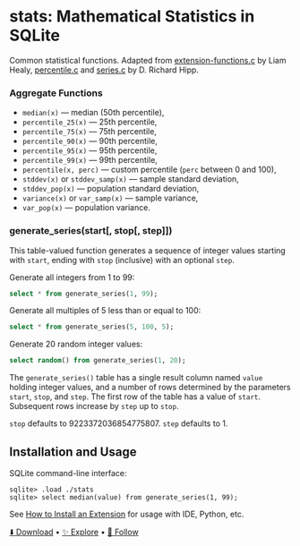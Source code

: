 # stats: Mathematical Statistics in SQLite

Common statistical functions. Adapted from [extension-functions.c](https://sqlite.org/contrib/) by Liam Healy, [percentile.c](https://sqlite.org/src/file/ext/misc/percentile.c) and [series.c](https://sqlite.org/src/file/ext/misc/series.c) by D. Richard Hipp.

### Aggregate Functions

-   `median(x)` — median (50th percentile),
-   `percentile_25(x)` — 25th percentile,
-   `percentile_75(x)` — 75th percentile,
-   `percentile_90(x)` — 90th percentile,
-   `percentile_95(x)` — 95th percentile,
-   `percentile_99(x)` — 99th percentile,
-   `percentile(x, perc)` — custom percentile (`perc` between 0 and 100),
-   `stddev(x)` or `stddev_samp(x)` — sample standard deviation,
-   `stddev_pop(x)` — population standard deviation,
-   `variance(x)` or `var_samp(x)` — sample variance,
-   `var_pop(x)` — population variance.

### generate_series(start[, stop[, step]])

This table-valued function generates a sequence of integer values starting with `start`, ending with `stop` (inclusive) with an optional `step`.

Generate all integers from 1 to 99:

```sql
select * from generate_series(1, 99);
```

Generate all multiples of 5 less than or equal to 100:

```sql
select * from generate_series(5, 100, 5);
```

Generate 20 random integer values:

```sql
select random() from generate_series(1, 20);
```

The `generate_series()` table has a single result column named `value` holding integer values, and a number of rows determined by the parameters `start`, `stop`, and `step`. The first row of the table has a value of `start`. Subsequent rows increase by `step` up to `stop`.

`stop` defaults to 9223372036854775807. `step` defaults to 1.

## Installation and Usage

SQLite command-line interface:

```
sqlite> .load ./stats
sqlite> select median(value) from generate_series(1, 99);
```

See [How to Install an Extension](install.md) for usage with IDE, Python, etc.

[⬇️ Download](https://github.com/nalgeon/sqlean/releases/latest) •
[✨ Explore](https://github.com/nalgeon/sqlean) •
[🚀 Follow](https://twitter.com/ohmypy)
